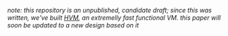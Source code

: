 *note: this repository is an unpublished, candidate draft; since this was written,
we've built [HVM](https://github.com/Kindelia/HVM), an extremelly fast functional
VM. this paper will soon be updated to a new design based on it*
